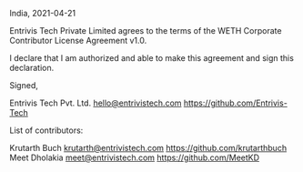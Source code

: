 India, 2021-04-21

Entrivis Tech Private Limited agrees to the terms of the WETH Corporate Contributor License
Agreement v1.0.

I declare that I am authorized and able to make this agreement and sign this
declaration.

Signed,

Entrivis Tech Pvt. Ltd. hello@entrivistech.com https://github.com/Entrivis-Tech

List of contributors:

Krutarth Buch krutarth@entrivistech.com https://github.com/krutarthbuch
Meet Dholakia meet@entrivistech.com https://github.com/MeetKD
